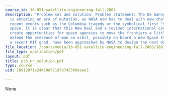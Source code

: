 ```yaml
---
course_id: 16-851-satellite-engineering-fall-2003
description: 'Problem set and solution. Problem statement: The US manned space program
  is entering an era of mutation, as NASA now has to deal with new challenges, after
  recent events such as the Columbia tragedy or the symbolical first "taikonaut" in
  space. It is clear that this New Deal and a revived international cooperation will
  create opportunities for space agencies to move the frontiers a little farther and
  extend the presence of man on orbit, possibly on board a new Space Station. You,
  a recent MIT grad, have been approached by NASA to design the next US Space Station.'
file_location: /coursemedia/16-851-satellite-engineering-fall-2003/18912071e24410d771d7b745569eaee3_ps5_nn_solution.pdf
file_type: application/pdf
layout: pdf
title: ps5_nn_solution.pdf
type: course
uid: 18912071e24410d771d7b745569eaee3

---
```

None